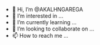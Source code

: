 - 👋 Hi, I’m @AKALHNGAREGA
- 👀 I’m interested in ...
- 🌱 I’m currently learning ...
- 💞️ I’m looking to collaborate on ...
- 📫 How to reach me ...

<!---
AKALHNGAREGA/AKALHNGAREGA is a ✨ special ✨ repository because its `README.md` (this file) appears on your GitHub profile.
You can click the Preview link to take a look at your changes.
--->
